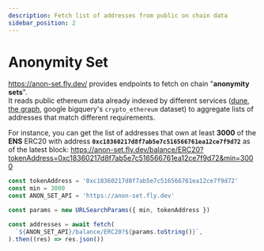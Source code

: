 ```yaml
---
description: Fetch list of addresses from public on chain data
sidebar_position: 2
---
```


# Anonymity Set

https://anon-set.fly.dev/ provides endpoints to fetch on chain "**anonymity sets**".  
It reads public ethereum data already indexed by different services ([dune](https://dune.com/), [the graph](https://thegraph.com/), google bigquery's `crypto_ethereum` dataset) to aggregate lists of addresses that match different requirements.

For instance, you can get the list of addresses that own at least **3000** of the **ENS** ERC20 with address **`0xc18360217d8f7ab5e7c516566761ea12ce7f9d72`** as of the latest block: https://anon-set.fly.dev/balance/ERC20?tokenAddress=0xc18360217d8f7ab5e7c516566761ea12ce7f9d72&min=3000

```javascript
const tokenAddress = '0xc18360217d8f7ab5e7c516566761ea12ce7f9d72'
const min = 3000
const ANON_SET_API = 'https://anon-set.fly.dev'

const params = new URLSearchParams({ min, tokenAddress })

const addresses = await fetch(
  `${ANON_SET_API}/balance/ERC20?${params.toString()}`,
).then((res) => res.json())
```
